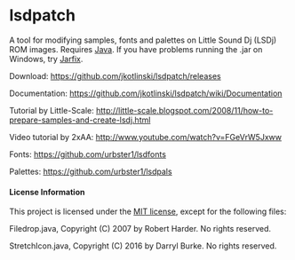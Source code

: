 # lsdpatch

A tool for modifying samples, fonts and palettes on Little Sound Dj (LSDj) ROM images. Requires [Java](http://www.java.com/). If you have problems running the .jar on Windows, try [Jarfix](http://johann.loefflmann.net/en/software/jarfix/index.html).

Download: https://github.com/jkotlinski/lsdpatch/releases

Documentation: https://github.com/jkotlinski/lsdpatch/wiki/Documentation

Tutorial by Little-Scale: http://little-scale.blogspot.com/2008/11/how-to-prepare-samples-and-create-lsdj.html

Video tutorial by 2xAA: http://www.youtube.com/watch?v=FGeVrW5Jxww

Fonts: https://github.com/urbster1/lsdfonts

Palettes: https://github.com/urbster1/lsdpals

#### License Information

This project is licensed under the [MIT license](LICENSE), except for the following files:

Filedrop.java, Copyright (C) 2007 by Robert Harder. No rights reserved.

StretchIcon.java, Copyright (C) 2016 by Darryl Burke. No rights reserved.
